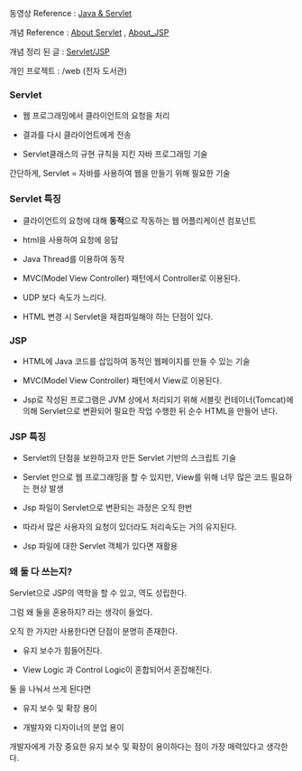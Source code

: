 동영상 Reference : [Java & Servlet](https://www.youtube.com/watch?v=jp7vtbLin-s&list=PLq8wAnVUcTFVOtENMsujSgtv2TOsMy8zd&index=8)

개념 Reference : [About Servlet](https://mangkyu.tistory.com/14)
               , [About_JSP](https://galid1.tistory.com/488)

개념 정리 된 글 : [Servlet/JSP](https://damin8.github.io/archive/?tag=Servlet_JSP)

개인 프로젝트 : /web (전자 도서관)

### Servlet

- 웹 프로그래밍에서 클라이언트의 요청을 처리

- 결과를 다시 클라이언트에게 전송

- Servlet클래스의 규현 규칙을 지킨 자바 프로그래밍 기술

간단하게, Servlet = 자바를 사용하여 웹을 만들기 위해 필요한 기술

### Servlet 특징

- 클라이언트의 요청에 대해 **동적**으로 작동하는 웹 어플리케이션 컴포넌트

- html을 사용하여 요청에 응답

- Java Thread를 이용하여 동작

- MVC(Model View Controller) 패턴에서 Controller로 이용된다.

- UDP 보다 속도가 느리다.

- HTML 변경 시 Servlet을 재컴파일해야 하는 단점이 있다.

### JSP

- HTML에 Java 코드를 삽입하여 동적인 웹페이지를 만들 수 있는 기술

- MVC(Model View Controller) 패턴에서 View로 이용된다.

- Jsp로 작성된 프로그램은 JVM 상에서 처리되기 위해 서블릿 컨테이너(Tomcat)에 의해 Servlet으로 변환되어 필요한 작업 수행한 뒤 순수 HTML을 만들어 낸다.

### JSP 특징

- Servlet의 단점을 보완하고자 만든 Servlet 기반의 스크립트 기술

- Servlet 만으로 웹 프로그래밍을 할 수 있지만, View를 위해 너무 많은 코드 필요하는 현상 발생

- Jsp 파일이 Servlet으로 변환되는 과정은 오직 한번

- 따라서 많은 사용자의 요청이 있더라도 처리속도는 거의 유지된다.

- Jsp 파일에 대한 Servlet 객체가 있다면 재활용

### 왜 둘 다 쓰는지?

Servlet으로 JSP의 역학을 할 수 있고, 역도 성립한다.

그럼 왜 둘을 혼용하지? 라는 생각이 들었다.

오직 한 가지만 사용한다면 단점이 분명히 존재한다.

- 유지 보수가 힘들어진다.

- View Logic 과 Control Logic이 혼합되어서 혼잡해진다.

둘 을 나눠서 쓰게 된다면

- 유지 보수 및 확장 용이

- 개발자와 디자이너의 분업 용이

개발자에게 가장 중요한 유지 보수 및 확장이 용이하다는 점이 가장 매력있다고 생각한다.


